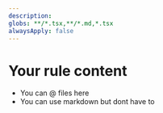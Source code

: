 ```yaml
---
description: 
globs: **/*.tsx,**/*.md,*.tsx
alwaysApply: false
---
```


# Your rule content

- You can @ files here
- You can use markdown but dont have to
